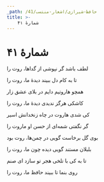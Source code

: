 ```yaml
---
_path: /حافظ-شیرازی/اشعار-منتسب/41
title: >-
    شمارهٔ ۴۱
---
```

# شمارهٔ ۴۱

<div class="b" id="bn1"><div class="m1"><p>لطف باشد گر نپوشى از گداها، روت را</p></div>
<div class="m2"><p>تا به کام دل ببیند دیدهٔ ما، روت را</p></div></div>
<div class="b" id="bn2"><div class="m1"><p>همچو هاروتیم دایم در بلاى عشق زار</p></div>
<div class="m2"><p>کاشکى هرگز ندیدى دیدهٔ ما، روت را</p></div></div>
<div class="b" id="bn3"><div class="m1"><p>کى شدى هاروت در چاه زنخدانش اسیر</p></div>
<div class="m2"><p>گر نگفتى شمه‌اى از حسن او ماروت را</p></div></div>
<div class="b" id="bn4"><div class="m1"><p>بوى گل برخاست گویى در چمن‌ها، روت بود</p></div>
<div class="m2"><p>بلبلان مستند گویى دیده چون ما، روت را</p></div></div>
<div class="b" id="bn5"><div class="m1"><p>تا به کى با تلخى هجر تو سازد اى صنم</p></div>
<div class="m2"><p>روى بنما تا ببیند حافظ ما، روت را</p></div></div>
